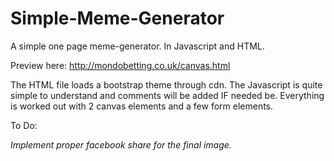 # Simple-Meme-Generator
A simple one page meme-generator. In Javascript and HTML.

Preview here: http://mondobetting.co.uk/canvas.html

The HTML file loads a bootstrap theme through cdn.
The Javascript is quite simple to understand and comments will be added IF needed be. 
Everything is worked out with 2 canvas elements and a few form elements.

To Do:

<i>Implement proper facebook share for the final image.</i>
